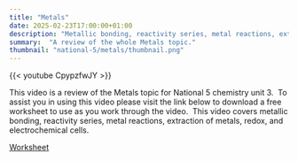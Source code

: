 ```yaml
---
title: "Metals"
date: 2025-02-23T17:00:00+01:00
description: "Metallic bonding, reactivity series, metal reactions, extraction of metals, redox, and electrochemical cells."
summary:  "A review of the whole Metals topic."
thumbnail: "national-5/metals/thumbnail.png"
---
```

{{< youtube CpypzfwJY >}}

This video is a review of the Metals topic for National 5 chemistry unit 3.  To assist you in using this video please visit the link below to download a free worksheet to use as you work through the video.  This video covers metallic bonding, reactivity series, metal reactions, extraction of metals, redox, and electrochemical cells.

[Worksheet](metals.pdf)
